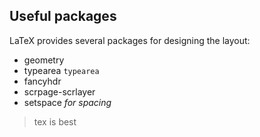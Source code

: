 
Useful packages
-----------
 LaTeX provides several packages for designing the layout:
   - geometry  
   -  typearea `typearea`  
   -  fancyhdr  
   -  scrpage-scrlayer  
   -  setspace _for spacing_

> tex is best 

